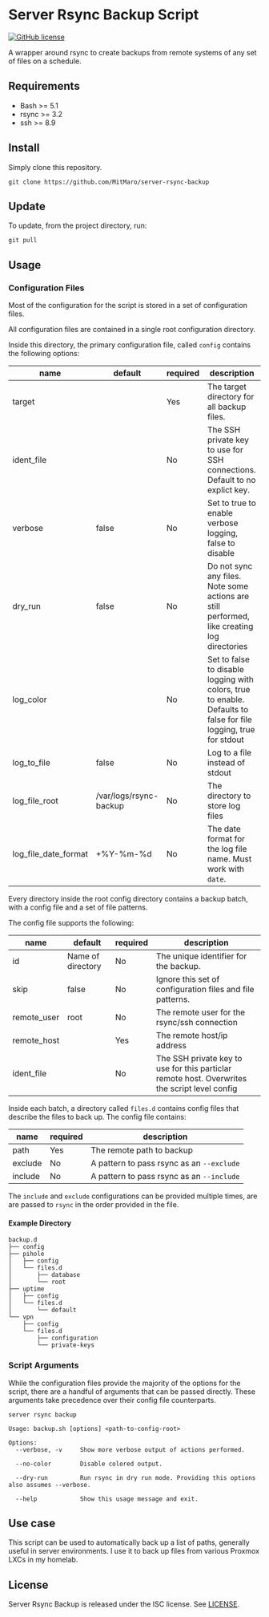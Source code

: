 # Server Rsync Backup Script

[![GitHub license](https://img.shields.io/badge/license-ISC-blue.svg)](https://raw.githubusercontent.com/MitMaro/server-rsync-backup/master/LICENSE.md)

A wrapper around rsync to create backups from remote systems of any set of files on a schedule.

## Requirements

- Bash >= 5.1
- rsync >= 3.2
- ssh >= 8.9

## Install

Simply clone this repository.

```shell
git clone https://github.com/MitMaro/server-rsync-backup
```

## Update

To update, from the project directory, run:

```shell
git pull
``` 

## Usage

### Configuration Files

Most of the configuration for the script is stored in a set of configuration files.

All configuration files are contained in a single root configuration directory.

Inside this directory, the primary configuration file, called `config` contains the following options:

| name                 | default                | required | description                                                                                                      |
|----------------------|------------------------|----------|------------------------------------------------------------------------------------------------------------------|
| target               |                        | Yes      | The target directory for all backup files.                                                                       |
| ident_file           |                        | No       | The SSH private key to use for SSH connections. Default to no explict key.                                       |
| verbose              | false                  | No       | Set to true to enable verbose logging, false to disable                                                          |
| dry_run              | false                  | No       | Do not sync any files. Note some actions are still performed, like creating log directories                      |
| log_color            |                        | No       | Set to false to disable logging with colors, true to enable. Defaults to false for file logging, true for stdout |
| log_to_file          | false                  | No       | Log to a file instead of stdout                                                                                  |
| log_file_root        | /var/logs/rsync-backup | No       | The directory to store log files                                                                                 |
| log_file_date_format | +%Y-%m-%d              | No       | The date format for the log file name. Must work with `date`.                                                    |

Every directory inside the root config directory contains a backup batch, with a config file and a set of file patterns.

The config file supports the following:

| name        | default           | required | description                                                                                   |
|-------------|-------------------|----------|-----------------------------------------------------------------------------------------------|
| id          | Name of directory | No       | The unique identifier for the backup.                                                         |
| skip        | false             | No       | Ignore this set of configuration files and file patterns.                                     |
| remote_user | root              | No       | The remote user for the rsync/ssh connection                                                  |
| remote_host |                   | Yes      | The remote host/ip address                                                                    |
| ident_file  |                   | No       | The SSH private key to use for this particlar remote host. Overwrites the script level config |

Inside each batch, a directory called `files.d` contains config files that describe the files to back up. The config file contains:


| name    | required | description                               |
|---------|----------|-------------------------------------------|
| path    | Yes      | The remote path to backup                 |
| exclude | No       | A pattern to pass rsync as an `--exclude` |
| include | No       | A pattern to pass rsync as an `--include` |

The `include` and `exclude` configurations can be provided multiple times, are are passed to `rsync` in the order provided in the file.

#### Example Directory

```
backup.d
├── config
├── pihole
│   ├── config
│   └── files.d
│       ├── database
│       └── root
├── uptime
│   ├── config
│   └── files.d
│       └── default
└── vpn
    ├── config
    └── files.d
        ├── configuration
        └── private-keys
```

### Script Arguments

While the configuration files provide the majority of the options for the script, there are a handful of arguments that can be passed directly. These arguments take precedence over their config file counterparts. 

```
server rsync backup

Usage: backup.sh [options] <path-to-config-root>

Options:
  --verbose, -v     Show more verbose output of actions performed.

  --no-color        Disable colored output.

  --dry-run         Run rsync in dry run mode. Providing this options also assumes --verbose.

  --help            Show this usage message and exit.

```

## Use case

This script can be used to automatically back up a list of paths, generally useful in server environments. I use it to back up files from various Proxmox LXCs in my homelab.

## License

Server Rsync Backup is released under the ISC license. See [LICENSE](LICENSE).
